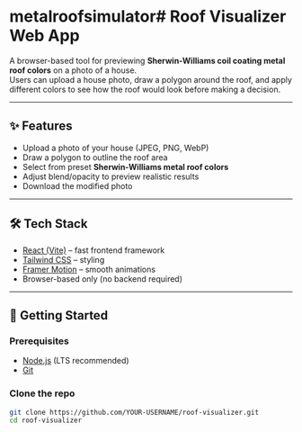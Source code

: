 # metalroofsimulator# Roof Visualizer Web App

A browser-based tool for previewing **Sherwin-Williams coil coating metal roof colors** on a photo of a house.  
Users can upload a house photo, draw a polygon around the roof, and apply different colors to see how the roof would look before making a decision.

---

## ✨ Features
- Upload a photo of your house (JPEG, PNG, WebP)
- Draw a polygon to outline the roof area
- Select from preset **Sherwin-Williams metal roof colors**
- Adjust blend/opacity to preview realistic results
- Download the modified photo

---

## 🛠️ Tech Stack
- [React (Vite)](https://vitejs.dev/) – fast frontend framework
- [Tailwind CSS](https://tailwindcss.com/) – styling
- [Framer Motion](https://www.framer.com/motion/) – smooth animations
- Browser-based only (no backend required)

---

## 🚀 Getting Started

### Prerequisites
- [Node.js](https://nodejs.org/) (LTS recommended)
- [Git](https://git-scm.com/)

### Clone the repo
```bash
git clone https://github.com/YOUR-USERNAME/roof-visualizer.git
cd roof-visualizer
